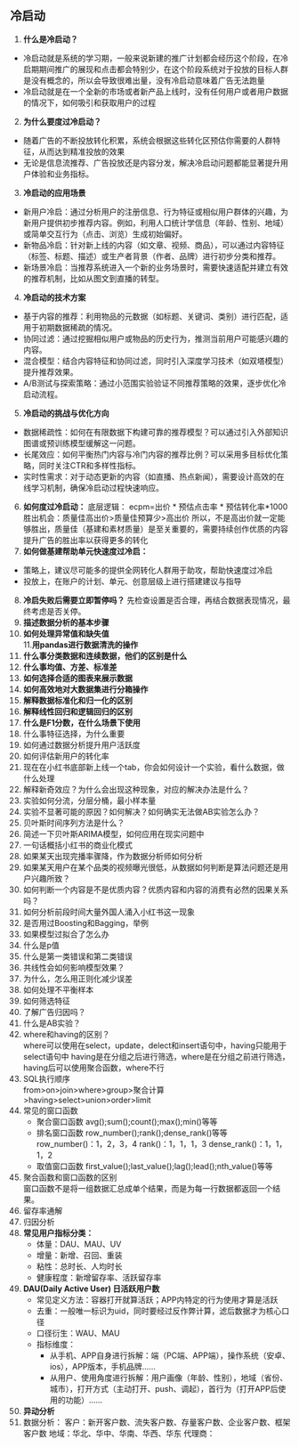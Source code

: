 ## 冷启动
1. **什么是冷启动？**
  - 冷启动就是系统的学习期，一般来说新建的推广计划都会经历这个阶段，在冷启期期间推广的展现和点击都会特别少，在这个阶段系统对于投放的目标人群是没有概念的，所以会导致很难出量，没有冷启动意味着广告无法跑量
  - 冷启动就是在一个全新的市场或者新产品上线时，没有任何用户或者用户数据的情况下，如何吸引和获取用户的过程  
2. **为什么要度过冷启动？**
  - 随着广告的不断投放转化积累，系统会根据这些转化区预估你需要的人群特征，从而达到精准投放的效果
  - 无论是信息流推荐、广告投放还是内容分发，解决冷启动问题都能显著提升用户体验和业务指标。  
3. **冷启动的应用场景**
  - 新用户冷启：通过分析用户的注册信息、行为特征或相似用户群体的兴趣，为新用户提供初步推荐内容。例如，利用人口统计学信息（年龄、性别、地域）或简单交互行为（点击、浏览）生成初始偏好。
  - 新物品冷启：针对新上线的内容（如文章、视频、商品），可以通过内容特征（标签、标题、描述）或生产者背景（作者、品牌）进行初步分类和推荐。
  - 新场景冷启：当推荐系统进入一个新的业务场景时，需要快速适配并建立有效的推荐机制，比如从图文到直播的转型。  
4. **冷启动的技术方案**
  - 基于内容的推荐：利用物品的元数据（如标题、关键词、类别）进行匹配，适用于初期数据稀疏的情况。
  - 协同过滤：通过挖掘相似用户或物品的历史行为，推测当前用户可能感兴趣的内容。
  - 混合模型：结合内容特征和协同过滤，同时引入深度学习技术（如双塔模型）提升推荐效果。
  - A/B测试与探索策略：通过小范围实验验证不同推荐策略的效果，逐步优化冷启动流程。  
5. **冷启动的挑战与优化方向**
- 数据稀疏性：如何在有限数据下构建可靠的推荐模型？可以通过引入外部知识图谱或预训练模型缓解这一问题。
- 长尾效应：如何平衡热门内容与冷门内容的推荐比例？可以采用多目标优化策略，同时关注CTR和多样性指标。
- 实时性需求：对于动态更新的内容（如直播、热点新闻），需要设计高效的在线学习机制，确保冷启动过程快速响应。  
6. **如何度过冷启动：**
  底层逻辑：
  ecpm=出价 * 预估点击率 * 预估转化率*1000
  胜出机会：质量佳高出价>质量佳预算少>高出价
  所以，不是高出价就一定能够胜出，质量佳（基建和素材质量）是至关重要的，需要持续创作优质的内容提升广告的胜出率以获得更多的转化  
7. **如何做基建帮助单元快速度过冷启：**
  - 策略上，建议尽可能多的提供全网转化人群用于助攻，帮助快速度过冷启
  - 投放上，在账户的计划、单元、创意层级上进行搭建建议与指导  
8.  **冷启失败后需要立即暂停吗？**
    先检查设置是否合理，再结合数据表现情况，最终考虑是否关停。  
9. **描述数据分析的基本步骤**  
10. **如何处理异常值和缺失值**  
11.**用pandas进行数据清洗的操作**  
12. **什么事分类数据和连续数据，他们的区别是什么**  
13. **什么事均值、方差、标准差**  
14. **如何选择合适的图表来展示数据**  
15. **如何高效地对大数据集进行分箱操作**  
16. **解释数据标准化和归一化的区别**  
17. **解释线性回归和逻辑回归的区别**  
18. **什么是F1分数，在什么场景下使用**  
19. 什么事特征选择，为什么重要
20. 如何通过数据分析提升用户活跃度
21. 如何评估新用户的转化率
22. 现在在小红书底部新上线一个tab，你会如何设计一个实验，看什么数据，做什么处理
23. 解释新奇效应？为什么会出现这种现象，对应的解决办法是什么？
24. 实验如何分流，分层分桶，最小样本量
25. 实验不显著可能的原因？如何解决？如何确实无法做AB实验怎么办？
26. 贝叶斯时间序列方法是什么？
27. 简述一下贝叶斯ARIMA模型，如何应用在现实问题中
28. 一句话概括小红书的商业化模式
29. 如果某天出现完播率骤降，作为数据分析师如何分析
30. 如果某天用户在某个品类的视频曝光很低，从数据如何判断是算法问题还是用户兴趣所致？
31. 如何判断一个内容是不是优质内容？优质内容和内容的消费有必然的因果关系吗？
32. 如何分析前段时间大量外国人涌入小红书这一现象
35. 是否用过Boosting和Bagging，举例
36. 如果模型过拟合了怎么办
37. 什么是p值
38. 什么是第一类错误和第二类错误
39. 共线性会如何影响模型效果？
40. 为什么，怎么用正则化减少误差
41. 如何处理不平衡样本
42. 如何筛选特征
43. 了解广告归因吗？
44. 什么是AB实验？
45. where和having的区别？  
    where可以使用在select，update，delect和insert语句中，having只能用于select语句中
    having是在分组之后进行筛选，where是在分组之前进行筛选，
    having后可以使用聚合函数，where不行
46. SQL执行顺序  
    from>on>join>where>group>聚合计算>having>select>union>order>limit
47. 常见的窗口函数
    - 聚合窗口函数
      avg();sum();count();max();min()等等
    - 排名窗口函数
      row_number();rank();dense_rank()等等  
      row_number()：1，2，3，4
      rank()：1，1，1，3
      dense_rank()：1，1，1，2
    - 取值窗口函数
      first_value();last_value();lag();lead();nth_value()等等
48. 聚合函数和窗口函数的区别  
    窗口函数不是将一组数据汇总成单个结果，而是为每一行数据都返回一个结果。  
49. 留存率通解
50. 归因分析  
51. **常见用户指标分类：**
    - 体量：DAU、MAU、UV
    - 增量：新增、召回、重装
    - 粘性：总时长、人均时长
    - 健康程度：新增留存率、活跃留存率  
52. **DAU(Daily Active User) 日活跃用户数**  
    - 常见定义方法：容器打开就算活跃；APP内特定的行为使用才算是活跃
    - 去重：一般唯一标识为uid，同时要经过反作弊计算，滤后数据才为核心口径
    - 口径衍生：WAU、MAU
    - 指标维度：
      - 从手机、APP自身进行拆解：端（PC端、APP端），操作系统（安卓、ios），APP版本，手机品牌……  
      - 从用户、使用角度进行拆解：用户画像（年龄、性别），地域（省份、城市），打开方式（主动打开、push、调起），首行为（打开APP后使用的功能）……    
53. **异动分析**
54. 数据分析：
    客户：新开客户数、流失客户数、存量客户数、企业客户数、框架客户数
    地域：华北、华中、华南、华西、华东
    代理商：
    
    

    





  
